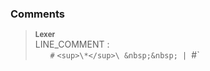 ###  Comments

> **<sup>Lexer</sup>**\
> LINE_COMMENT :\
> &nbsp;&nbsp; &nbsp;&nbsp; `#` `<sup>\*</sup>\
> &nbsp;&nbsp; | `#`